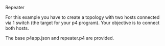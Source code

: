 Repeater

For this example you have to create a topology with two hosts connected via 1 switch (the target for your p4 program). Your objective is to connect both hosts.

The base p4app.json and repeater.p4 are provided.  

